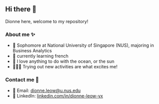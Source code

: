 ## Hi there 🥖

Dionne here, welcome to my repository!

### About me ✨

- 📖 Sophomore at National University of Singapore (NUS), majoring in Business Analytics
- 🥖 currently learning french
- 🌊 I love anything to do with the ocean, or the sun
- 🏄🏻‍♀️ Trying out new activities are what excites me! 



### Contact me 📱
- 📧 Email: [dionne.leow@u.nus.edu](mailto:dionne.leow@u.nus.edu)
- 💼 LinkedIn: [linkedin.com/in/dionne-leow-yx](https://www.linkedin.com/in/dionne-leow-yx/)


<!--
**di0-nne/di0-nne** is a ✨ _special_ ✨ repository because its `README.md` (this file) appears on your GitHub profile.

Here are some ideas to get you started:

- 🔭 I’m currently working on ...
- 🌱 I’m currently learning ...
- 👯 I’m looking to collaborate on ...
- 🤔 I’m looking for help with ...
- 💬 Ask me about ...
- 📫 How to reach me: ...
- 😄 Pronouns: ...
- ⚡ Fun fact: ...
-->
